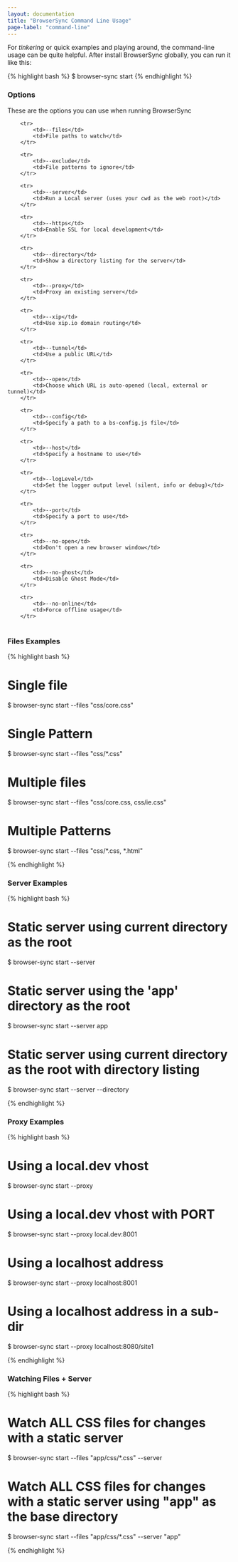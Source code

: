 ```yaml
---
layout: documentation
title: "BrowserSync Command Line Usage"
page-label: "command-line"
---
```


For *tinkering* or quick examples and playing around, the command-line usage can be quite helpful. 
After install BrowserSync globally, you can run it like this:

{% highlight bash %}
$ browser-sync start <options>
{% endhighlight %}

<h3 id="command-line-options">Options
    <a href="#command-line-options" class="page-anchor"><i class="icon icon-external-link"></i></a></h3>

<p>These are the options you can use when running BrowserSync</p>

<table>
    
        <tr>
            <td>--files</td>
            <td>File paths to watch</td>
        </tr>
    
        <tr>
            <td>--exclude</td>
            <td>File patterns to ignore</td>
        </tr>
    
        <tr>
            <td>--server</td>
            <td>Run a Local server (uses your cwd as the web root)</td>
        </tr>
    
        <tr>
            <td>--https</td>
            <td>Enable SSL for local development</td>
        </tr>
    
        <tr>
            <td>--directory</td>
            <td>Show a directory listing for the server</td>
        </tr>
    
        <tr>
            <td>--proxy</td>
            <td>Proxy an existing server</td>
        </tr>
    
        <tr>
            <td>--xip</td>
            <td>Use xip.io domain routing</td>
        </tr>
    
        <tr>
            <td>--tunnel</td>
            <td>Use a public URL</td>
        </tr>
    
        <tr>
            <td>--open</td>
            <td>Choose which URL is auto-opened (local, external or tunnel)</td>
        </tr>
    
        <tr>
            <td>--config</td>
            <td>Specify a path to a bs-config.js file</td>
        </tr>
    
        <tr>
            <td>--host</td>
            <td>Specify a hostname to use</td>
        </tr>
    
        <tr>
            <td>--logLevel</td>
            <td>Set the logger output level (silent, info or debug)</td>
        </tr>
    
        <tr>
            <td>--port</td>
            <td>Specify a port to use</td>
        </tr>
    
        <tr>
            <td>--no-open</td>
            <td>Don't open a new browser window</td>
        </tr>
    
        <tr>
            <td>--no-ghost</td>
            <td>Disable Ghost Mode</td>
        </tr>
    
        <tr>
            <td>--no-online</td>
            <td>Force offline usage</td>
        </tr>
    
</table>



<h3 id="command-line-Files Examples-examples">Files Examples
    <a href="#command-line-Files Examples-examples" class="page-anchor"><i class="icon icon-external-link"></i></a></h3>

{% highlight bash %}

# Single file
$ browser-sync start --files "css/core.css"

# Single Pattern
$ browser-sync start --files "css/*.css"

# Multiple files
$ browser-sync start --files "css/core.css, css/ie.css"

# Multiple Patterns
$ browser-sync start --files "css/*.css, *.html"

{% endhighlight %}

<h3 id="command-line-Server Examples-examples">Server Examples
    <a href="#command-line-Server Examples-examples" class="page-anchor"><i class="icon icon-external-link"></i></a></h3>

{% highlight bash %}

# Static server using current directory as the root
$ browser-sync start --server

# Static server using the 'app' directory as the root
$ browser-sync start --server app

# Static server using current directory as the root with directory listing
$ browser-sync start --server --directory

{% endhighlight %}

<h3 id="command-line-Proxy Examples-examples">Proxy Examples
    <a href="#command-line-Proxy Examples-examples" class="page-anchor"><i class="icon icon-external-link"></i></a></h3>

{% highlight bash %}

# Using a local.dev vhost
$ browser-sync start --proxy

# Using a local.dev vhost with PORT
$ browser-sync start --proxy local.dev:8001

# Using a localhost address
$ browser-sync start --proxy localhost:8001

# Using a localhost address in a sub-dir
$ browser-sync start --proxy localhost:8080/site1

{% endhighlight %}

<h3 id="command-line-Watching Files + Server-examples">Watching Files + Server
    <a href="#command-line-Watching Files + Server-examples" class="page-anchor"><i class="icon icon-external-link"></i></a></h3>

{% highlight bash %}

# Watch ALL CSS files for changes with a static server
$ browser-sync start --files "app/css/*.css" --server

#  Watch ALL CSS files for changes with a static server using "app" as the base directory
$ browser-sync start --files "app/css/*.css" --server "app"

{% endhighlight %}


